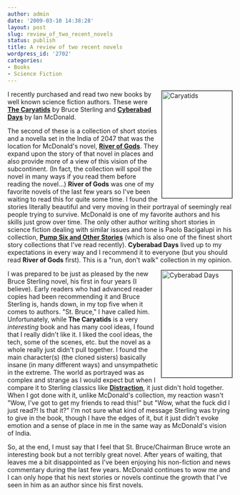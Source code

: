 ```yaml
---
author: admin
date: '2009-03-10 14:38:28'
layout: post
slug: review_of_two_recent_novels
status: publish
title: A review of two recent novels
wordpress_id: '2702'
categories:
- Books
- Science Fiction
---
```

<a href="http://www.flickr.com/photos/albill/3345286652/" title="Caryatids by albill, on Flickr"><img src="http://farm4.static.flickr.com/3356/3345286652_210ce0b542_m.jpg" border="1" align="right" width="157" height="240" alt="Caryatids" /></a> I recently purchased and read two new books by well known science fiction authors. These were <strong><a href="http://www.amazon.com/Caryatids-Bruce-Sterling/dp/0345460626/">The Caryatids</a></strong> by Bruce Sterling and <strong><a href="http://www.amazon.com/Cyberabad-Days-Ian-McDonald/dp/1591026997/">Cyberabad Days</a></strong> by Ian McDonald.

The second of these is a collection of short stories and a novella set in the India of 2047 that was the location for McDonald's novel, <strong><a href="http://www.amazon.com/River-Gods-Ian-McDonald/dp/1591025958/">River of Gods</a></strong>. They expand upon the story of that novel in places and also provide more of a view of this vision of the subcontinent. (In fact, the collection will spoil the novel in many ways if you read them before reading the novel...) <strong>River of Gods</strong> was one of my favorite novels of the last few years so I've been waiting to read this for quite some time. I found the stories literally beautiful and very moving in their portrayal of seemingly real people trying to survive. McDonald is one of my favorite authors and his skills just grow over time. The only other author writing short stories in science fiction dealing with similar issues and tone is Paolo Bacigalupi in his collection, <strong><a href="http://www.amazon.com/Pump-Other-Stories-Paolo-Bacigalupi/dp/159780133X/">Pump Six and Other Stories</a></strong> (which is also one of the finest short story collections that I've read recently). <strong>Cyberabad Days</strong> lived up to my expectations in every way and I recommend it to everyone (but you should read <strong>River of Gods</strong> first). This is a "run, don't walk" collection in my opinion.

<a href="http://www.flickr.com/photos/albill/3345286630/" title="Cyberabad Days by albill, on Flickr"><img src="http://farm4.static.flickr.com/3611/3345286630_300fa92aba_m.jpg" width="158" height="240" align="right" border="1" alt="Cyberabad Days" /></a> I was prepared to be just as pleased by the new Bruce Sterling novel, his first in four years (I believe). Early readers who had advanced reader copies had been recommending it and Bruce Sterling is, hands down, in my top five when it comes to authors. "St. Bruce," I have called him. Unfortunately, while <strong>The Caryatids</strong> is a very <em>interesting</em> book and has many cool ideas, I found that I really didn't like it. I liked the cool ideas, the tech, some of the scenes, etc. but the novel as a whole really just didn't pull together. I found the main character(s) (the cloned sisters) basically insane (in many different ways) and unsympathetic in the extreme. The world as portrayed was as complex and strange as I would expect but when I compare it to Sterling classics like <strong><a href="http://www.amazon.com/Distraction-Bruce-Sterling/dp/0553576399/">Distraction</a></strong>, it just didn't hold together. When I got done with it, unlike McDonald's collection, my reaction wasn't "Wow, I've got to get my friends to read this!" but "Wow, what the fuck did I just read?! Is that it?" I'm not sure what kind of message Sterling was trying to give in the book, though I have the edges of it, but it just didn't evoke emotion and a sense of place in me in the same way as McDonald's vision of India. 

So, at the end, I must say that I feel that St. Bruce/Chairman Bruce wrote an interesting book but a not terribly great novel. After years of waiting, that leaves me a bit disappointed as I've been enjoying his non-fiction and news commentary during the last few years. McDonald continues to wow me and I can only hope that his next stories or novels continue the growth that I've seen in him as an author since his first novels. 
